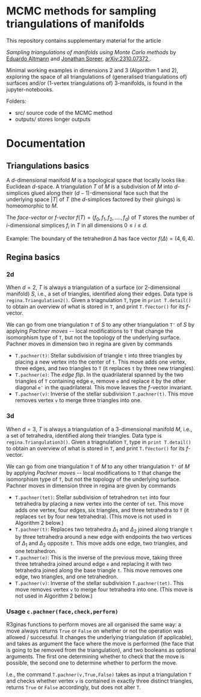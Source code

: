 # MCMC methods for sampling triangulations of manifolds

This repository contains supplementary material for the article 

<i>Sampling triangulations of manifolds using Monte Carlo methods</i> by <a href="https://www.maths.usyd.edu.au/u/ega/">Eduardo Altmann</a> and <a href="https://sites.google.com/view/jonathan-spreer/">Jonathan Spreer</a>, <a href="https://arxiv.org/abs/2310.07372"> arXiv:2310.07372 </a>.

Minimal working examples in dimensions 2 and 3 (Algorithm 1 and 2), exploring the space of all triangulations of (generalised triangulations of) surfaces and/or (1-vertex triangulations of) 3-manifolds, is found in the jupyter-notebooks.

Folders:
  - src/ source code of the MCMC method
  - outputs/ stores longer outputs

# Documentation

## Triangulations basics

A $d$-dimensional manifold $M$ is a topological space that locally looks like Euclidean $d$-space. A triangulation $T$ of $M$ is a subdivision of $M$ into $d$-simplices glued along their $(d-1)$-dimensional face such that the underlying space $|T|$ of $T$ (the $d$-simplices factored by their gluings) is homeomorphic to $M$.

The *face-vector* or *f-vector* $f(T) = (f_0, f_1, f_2, .... , f_d)$ of $T$ stores the number of $i$-dimensional simplices $f_i$ in $T$ in all dimensions $0 \leq i \leq d$. 

Example: The boundary of the tetrahedron $\Delta$ has face vector $f(\Delta) = (4,6,4)$.

## Regina basics

### 2d 
When $d=2$, $T$ is always a triangulation of a surface (or $2$-dimensional manifold) $S$, i.e., a set of triangles, identified along their edges. Data type is `regina.Triangulation2()`. Given a triagnulation `T`, type in `print T.detail()` to obtain an overview of what is stored in `T`, and print `T.fVector()` for its $f$-vector.

We can go from one triangulation `T` of $S$ to any other triangulation `T'` of $S$ by applying *Pachner moves* -- local modifications to `T` that change the isomorphism type of `T`, but not the topology of the underlying surface. Pachner moves in dimension two in regina are given by commands 

- `T.pachner(t)`: Stellar subdivision of triangle `t` into three triangles by placing a new vertex into the center of `t`. This move adds one vertex, three edges, and two triangles to `T` (it replaces `t` by three new triangles).
- `T.pachner(e)`: The *edge flip*. In the quadrilateral spanned by the two triangles of `T` containing edge `e`, remove `e` and replace it by the other diagonal `e'` in the quadrilateral. This move leaves the $f$-vector invariant.
- `T.pachner(v)`: Inverse of the stellar subdivision `T.pachner(t)`. This move removes vertex `v` to merge three triangles into one.



### 3d
When $d=3$, $T$ is always a triangulation of a $3$-dimensional manifold $M$, i.e., a set of tetrahedra, identified along their triangles. Data type is `regina.Triangulation3()`. Given a triagnulation `T`, type in `print T.detail()` to obtain an overview of what is stored in `T`, and print `T.fVector()` for its $f$-vector.

We can go from one triangulation `T` of $M$ to any other triangulation `T'` of $M$ by applying *Pachner moves* -- local modifications to `T` that change the isomorphism type of `T`, but not the topology of the underlying surface. Pachner moves in dimension three in regina are given by commands 

- `T.pachner(tet)`: Stellar subdivision of tetrahedron `tet` into four tetrahedra by placing a new vertex into the center of `tet`. This move adds one vertex, four edges, six triangles, and three tetrahedra to `T` (it replaces `tet` by four new tetrahedra). (This move is not used in Algorithm 2 below.)
- `T.pachner(t)`: Replaces two tetrahedra $\Delta_1$ and $\Delta_2$ joined along triangle `t` by three tetrahedra around a new edge with endpoints the two vertices of $\Delta_1$ and $\Delta_2$ opposite `t`. This move adds one edge, two triangles, and one tetrahedron.
- `T.pachner(e)`: This is the inverse of the previous move, taking three three tetrahedra joined around edge `e` and replacing it with two tetrahedra joined along the base triangle `t`. This move removes one edge, two triangles, and one tetrahedron.
- `T.pachner(v)`: Inverse of the stellar subdivision `T.pachner(tet)`. This move removes vertex `v` to merge four tetrahedra into one. (This move is not used in Algorithm 2 below.)

### Usage `c.pachner(face,check,perform)`

R3ginas functions to perform moves are all organised the same way: a move always returns `True` or `False` on whether or not the operation was allowed / successful. It changes the underlying triangulation (if applicable), and takes as argument the face where the move is performed (the face that is going to be removed from the triangulation), and two booleans as optional arguments. The first one determining whether to check that the move is possible, the second one to determine whether to perform the move.

I.e., the command `T.pachner(v,True,False)`  takes as input a triangulation `T` and checks whether vertex `v` is contained in exactly three distinct triangles, returns `True` or `False` accordingly, but does not alter `T`.
